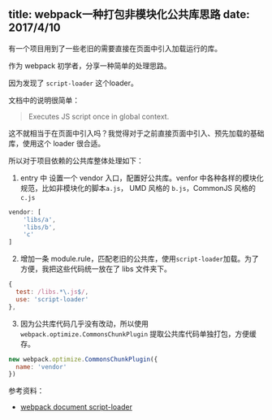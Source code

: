 title: webpack一种打包非模块化公共库思路
date: 2017/4/10
---

有一个项目用到了一些老旧的需要直接在页面中引入加载运行的库。

作为 webpack 初学者，分享一种简单的处理思路。

<!-- more -->

因为发现了 `script-loader` 这个loader。


文档中的说明很简单：

> Executes JS script once in global context.

这不就相当于在页面中引入吗？我觉得对于之前直接页面中引入、预先加载的基础库，使用这个 loader 很合适。

所以对于项目依赖的公共库整体处理如下：

1. entry 中 设置一个 vendor 入口，配置好公共库。venfor 中各种各样的模块化规范，比如非模块化的脚本`a.js`， UMD 风格的 `b.js`，CommonJS 风格的 `c.js`
```js
vendor: [
    'libs/a',
    'libs/b',
    'c'
]
```

2. 增加一条 module.rule，匹配老旧的公共库，使用`script-loader`加载。为了方便，我把这些代码统一放在了 libs 文件夹下。
```js
{
  test: /libs.*\.js$/,
  use: 'script-loader'
},
```

3. 因为公共库代码几乎没有改动，所以使用`webpack.optimize.CommonsChunkPlugin` 提取公共库代码单独打包，方便缓存。
```js
new webpack.optimize.CommonsChunkPlugin({
  name: 'vendor'
})
```

参考资料：
- [webpack document script-loader](https://webpack.js.org/loaders/script-loader/)


